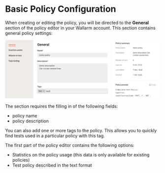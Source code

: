 [img-tab-general]:        ../../../images/operations/common/test-policy/policy-editor/tab-general.png

# Basic Policy Configuration

When creating or editing the policy, you will be directed to the **General** section of the policy editor in your Wallarm account. This section contains general policy settings:

![!General section of the policy editor][img-tab-general]

The section requires the filling in of the following fields:

* policy name
* policy description

You can also add one or more tags to the policy. This allows you to quickly find tests used in a particular policy with this tag.

The first part of the policy editor contains the following options:

* Statistics on the policy usage (this data is only available for existing policies)
* Test policy described in the text format
